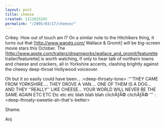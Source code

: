 ```yaml
---
layout: post
title: cheese
created: 1111025265
permalink: "/2005/03/17/cheese/"
---
```

Crikey.  How out of touch am I?  On a similar note to the Hitchikers thing, it turns out that [http://www.wandg.com/ Wallace & Gromit] will be big-screen movie stars this October.  The [http://www.apple.com/trailers/dreamworks/wallace_and_gromit/featurette trailer/featurette] is worth watching, if only to hear talk of northern towns and cheese and crackers, all in Yorkshire accents, clashing brightly against the cheesy deep-throat Hollywood voiceover.
<!--break-->
Oh but it so easily could have been...
:&lt;deep-throaty-tone>
:'''THEY CAME FROM YORKSHIRE....  THEY DROVE A VAN....  ONE OF THEM IS A DOG... AND THEY ''REALLY'' LIKE CHEESE...  YOUR WORLD WILL NEVER BE THE SAME AGAIN ETC ETC Etc etc etc blah blah blah clichÃƒÂ© clichÃƒÂ© '''
:&lt;deep-throaty-sweetie-ah-that's-better>

Shame.

Anj
